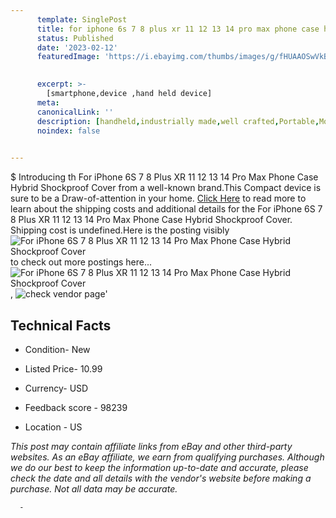 ```yaml
---
      template: SinglePost
      title: for iphone 6s 7 8 plus xr 11 12 13 14 pro max phone case hybrid shockproof cover
      status: Published
      date: '2023-02-12'
      featuredImage: 'https://i.ebayimg.com/thumbs/images/g/fHUAAOSwVkBeAxVb/s-l225.jpg'
       

      excerpt: >-
        [smartphone,device ,hand held device]
      meta:
      canonicalLink: ''
      description: [handheld,industrially made,well crafted,Portable,Mobile,Compact,Convenient,Lightweight,Maneuverable,Man-portable,Miniature,Carriable,Hand-held,Light,Holdable,Transportable,Mobile device,Pocket-sized,On-the-go,Wireless,Cordless,Compact size,Convenient size, smartphone,device ,hand held device]
      noindex: false
      

---
```

$
      Introducing th For iPhone 6S 7 8 Plus XR 11 12 13 14 Pro Max Phone Case Hybrid Shockproof Cover from a well-known brand.This Compact device  is sure to be a Draw-of-attention in your home. [Click Here](https://www.ebay.com/itm/372889879439?hash=item56d1f8038f%3Ag%3AfHUAAOSwVkBeAxVb&mkevt=1&mkcid=1&mkrid=711-53200-19255-0&campid=%253CePNCampaignId%253E&customid=%253CreferenceId%253E&toolid=10049) to read more to learn about the shipping costs and additional details for the For iPhone 6S 7 8 Plus XR 11 12 13 14 Pro Max Phone Case Hybrid Shockproof Cover. Shipping cost is undefined.Here is the posting visibly ![For iPhone 6S 7 8 Plus XR 11 12 13 14 Pro Max Phone Case Hybrid Shockproof Cover](https://i.ebayimg.com/thumbs/images/g/fHUAAOSwVkBeAxVb/s-l225.jpg) to check out more postings here... ![For iPhone 6S 7 8 Plus XR 11 12 13 14 Pro Max Phone Case Hybrid Shockproof Cover](https://i.ebayimg.com/images/g/fHUAAOSwVkBeAxVb/s-l1200.jpg), ![check vendor page](https://origin-galleryplus.ebayimg.com/ws/web/372889879439_2_0_1/225x225.jpg,https://origin-galleryplus.ebayimg.com/ws/web/372889879439_3_0_1/225x225.jpg,https://origin-galleryplus.ebayimg.com/ws/web/372889879439_4_0_1/225x225.jpg,https://origin-galleryplus.ebayimg.com/ws/web/372889879439_5_0_1/225x225.jpg,https://origin-galleryplus.ebayimg.com/ws/web/372889879439_6_0_1/225x225.jpg,https://origin-galleryplus.ebayimg.com/ws/web/372889879439_7_0_1/225x225.jpg,https://origin-galleryplus.ebayimg.com/ws/web/372889879439_8_0_1/225x225.jpg,https://origin-galleryplus.ebayimg.com/ws/web/372889879439_9_0_1/225x225.jpg,https://origin-galleryplus.ebayimg.com/ws/web/372889879439_10_0_1/225x225.jpg,https://origin-galleryplus.ebayimg.com/ws/web/372889879439_11_0_1/225x225.jpg,https://origin-galleryplus.ebayimg.com/ws/web/372889879439_12_0_1/225x225.jpg)'

      

 ## Technical Facts 



     
      

 - Condition- New 


      

 - Listed Price- 10.99 


      

 - Currency- USD 


      

 - Feedback score - 98239 


      

 - Location - US 


      
      

 *_This post may contain affiliate links from eBay and other third-party websites. As an eBay affiliate, we earn from qualifying purchases. Although we do our best to keep the information up-to-date and accurate, please check the date and all details with the vendor's website before making a purchase. Not all data may be accurate._*




      -
